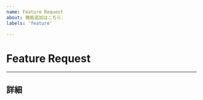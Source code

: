 ```yaml
---
name: Feature Request
about: 機能追加はこちら.
labels: 'feature'

---
```


# Feature Request

---

## 詳細
<!-- 機能の詳細要件を記述してください -->
